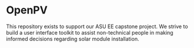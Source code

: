 # OpenPV
This repository exists to support our ASU EE capstone project.  We strive to build a user interface toolkit to assist non-technical people in making informed decisions regarding solar module installation.
